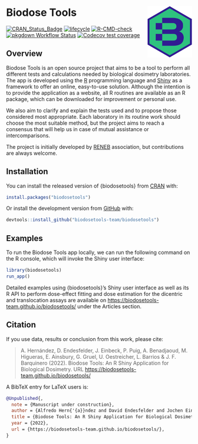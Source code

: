 
# Biodose Tools <img src="man/figures/logo.png" align="right" width="120"/>

<!-- badges: start -->

[![CRAN_Status_Badge](https://www.r-pkg.org/badges/version/biodosetools)](https://cran.r-project.org/package=biodosetools)
[![lifecycle](https://lifecycle.r-lib.org/articles/figures/lifecycle-stable.svg)](https://lifecycle.r-lib.org/articles/stages.html#stable-1)
[![R-CMD-check](https://github.com/biodosetools-team/biodosetools/workflows/R-CMD-check/badge.svg)](https://github.com/biodosetools-team/biodosetools/actions)
[![pkgdown Workflow
Status](https://github.com/biodosetools-team/biodosetools/workflows/pkgdown/badge.svg)](https://biodosetools-team.github.io/biodosetools/)
[![Codecov test
coverage](https://codecov.io/gh/biodosetools-team/biodosetools/branch/master/graph/badge.svg)](https://app.codecov.io/gh/biodosetools-team/biodosetools?branch=master)
<!-- badges: end -->

## Overview

Biodose Tools is an open source project that aims to be a tool to
perform all different tests and calculations needed by biological
dosimetry laboratories. The app is developed using the
[R](https://www.r-project.org/about.html) programming language and
[Shiny](https://shiny.rstudio.com) as a framework to offer an online,
easy-to-use solution. Although the intention is to provide the
application as a website, all R routines are available as an R package,
which can be downloaded for improvement or personal use.

We also aim to clarify and explain the tests used and to propose those
considered most appropriate. Each laboratory in its routine work should
choose the most suitable method, but the project aims to reach a
consensus that will help us in case of mutual assistance or
intercomparisons.

The project is initially developed by [RENEB](https://www.reneb.net/)
association, but contributions are always welcome.

## Installation

You can install the released version of {biodosetools} from
[CRAN](https://CRAN.R-project.org) with:

``` r
install.packages("biodosetools")
```

Or install the development version from [GitHub](https://github.com/)
with:

``` r
devtools::install_github("biodosetools-team/biodosetools")
```

## Examples

To run the Biodose Tools app locally, we can run the following command
on the R console, which will invoke the Shiny user interface:

``` r
library(biodosetools)
run_app()
```

Detailed examples using {biodosetools}’s Shiny user interface as well as
its R API to perform dose-effect fitting and dose estimation for the
dicentric and translocation assays are available on
<https://biodosetools-team.github.io/biodosetools/> under the Articles
section.

## Citation

If you use data, results or conclusion from this work, please cite:

> A. Hernández, D. Endesfelder, J. Einbeck, P. Puig, A. Benadjaoud, M.
> Higueras, E. Ainsbury, G. Gruel, U. Oestreicher, L. Barrios & J. F.
> Barquinero (2022). Biodose Tools: An R Shiny Application for
> Biological Dosimetry. URL
> <https://biodosetools-team.github.io/biodosetools/>

A BibTeX entry for LaTeX users is:

``` bib
@Unpublished{,
  note = {Manuscript under construction},
  author = {Alfredo Hern{'{a}}ndez and David Endesfelder and Jochen Einbeck and Pedro Puig and Amine Benadjaoud and Manuel Higueras and Elizabeth Ainsbury and Ga{"{e}}tan Gruel and Ursula Oestreicher and Lleonard Barrios and Joan Francesc Barquinero},
  title = {Biodose Tools: An R Shiny Application for Biological Dosimetry},
  year = {2022},
  url = {https://biodosetools-team.github.io/biodosetools/},
}
```
